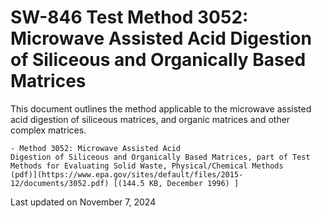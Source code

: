 
# SW-846 Test Method 3052: Microwave Assisted Acid Digestion of Siliceous and Organically Based Matrices  


This document outlines the method applicable to the microwave assisted
acid digestion of siliceous matrices, and organic matrices and other
complex matrices.

    - Method 3052: Microwave Assisted Acid
    Digestion of Siliceous and Organically Based Matrices, part of Test
    Methods for Evaluating Solid Waste, Physical/Chemical Methods
    (pdf)](https://www.epa.gov/sites/default/files/2015-12/documents/3052.pdf) [(144.5 KB, December 1996) ] 

Last updated on November 7, 2024

